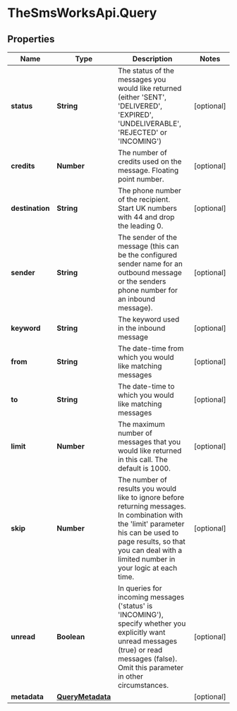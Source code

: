 # TheSmsWorksApi.Query

## Properties

Name | Type | Description | Notes
------------ | ------------- | ------------- | -------------
**status** | **String** | The status of the messages you would like returned (either &#39;SENT&#39;, &#39;DELIVERED&#39;, &#39;EXPIRED&#39;, &#39;UNDELIVERABLE&#39;, &#39;REJECTED&#39; or &#39;INCOMING&#39;) | [optional] 
**credits** | **Number** | The number of credits used on the message. Floating point number. | [optional] 
**destination** | **String** | The phone number of the recipient. Start UK numbers with 44 and drop the leading 0. | [optional] 
**sender** | **String** | The sender of the message (this can be the configured sender name for an outbound message or the senders phone number for an inbound message). | [optional] 
**keyword** | **String** | The keyword used in the inbound message | [optional] 
**from** | **String** | The date-time from which you would like matching messages | [optional] 
**to** | **String** | The date-time to which you would like matching messages | [optional] 
**limit** | **Number** | The maximum number of messages that you would like returned in this call. The default is 1000. | [optional] 
**skip** | **Number** | The number of results you would like to ignore before returning messages. In combination with the &#39;limit&#39; parameter his can be used to page results, so that you can deal with a limited number in your logic at each time. | [optional] 
**unread** | **Boolean** | In queries for incoming messages (&#39;status&#39; is &#39;INCOMING&#39;), specify whether you explicitly want unread messages (true) or read messages (false). Omit this parameter in other circumstances. | [optional] 
**metadata** | [**QueryMetadata**](QueryMetadata.md) |  | [optional] 


